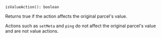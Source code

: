 ```flow
isValueAction(): boolean
```

Returns true if the action affects the original parcel's value.

Actions such as `setMeta` and `ping` do not affect the original parcel's value and are not value actions.
